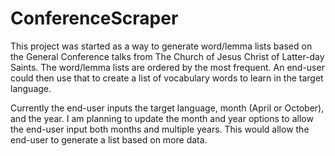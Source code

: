 # ConferenceScraper
This project was started as a way to generate word/lemma lists based on the General Conference talks from The Church of Jesus Christ of Latter-day Saints. The word/lemma lists are ordered by the most frequent. An end-user could then use that to create a list of vocabulary words to learn in the target language.

Currently the end-user inputs the target language, month (April or October), and the year. I am planning to update the month and year options to allow the end-user input both months and multiple years. This would allow the end-user to generate a list based on more data.

